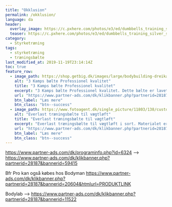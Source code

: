 ```yaml
---
title: "Okklusion"
permalink: /okklusion/
language: da
header:
  overlay_image: https://c.pxhere.com/photos/e3/ed/dumbbells_training_silver_sports_force_mussels_body_building-600719.jpg!d
  teaser: https://c.pxhere.com/photos/e3/ed/dumbbells_training_silver_sports_force_mussels_body_building-600719.jpg!d
category:
  - Styrketræning
tags:
  - styrketræning
  - træningsbælte
last_modified_at: 2019-11-19T23:14:14Z
toc: true
feature_row:
  - image_path: https://shop.getbig.dk/images/large/bodybuilding-dreikampfguertel_LRG.jpg
    alt: "3 Kamps bælte Professionel kvalitet"
    title: "3 Kamps bælte Professionel kvalitet"
    excerpt: "3 Kamps bælte Professionel kvalitet. Dette bælte er lavet i ekstrem robust læder og er MEGET stabil. Det er specielt velegnet for hård styrkeløft, bodybuilding og 3-kamp."
    url: "https://www.partner-ads.com/dk/klikbanner.php?partnerid=28187&bannerid=21411&htmlurl=https://shop.getbig.dk/traeningsbaelte-professionelt"
    btn_label: "Læs mere"
    btn_class: "btn--success"
  - image_path: https://www.fotoagent.dk/single_picture/11803/138/custom1/tr%c3%83%c2%a6ningsb%c3%83%c2%a6lte.jpg
    alt: "Everlast træningsbælte til vægtløft"
    title: "Everlast træningsbælte til vægtløft"
    excerpt: "Everlast træningsbælte til vægtløft i sort. Materialet er i ægte læder med blød indvendig polstring. Everlast bæltet yder en optimal støtte ved intens styrkeløft med en bredde på 10 cm og dobbelt spænde til lukning."
    url: "https://www.partner-ads.com/dk/klikbanner.php?partnerid=28187&bannerid=40368&htmlurl=https://www.fitnessgruppen.dk/everlast-traeningsbaelte/"
    btn_label: "Læs mere"
    btn_class: "btn--success"
---
```





https://www.partner-ads.com/dk/programinfo.php?id=6324 --> https://www.partner-ads.com/dk/klikbanner.php?partnerid=28187&bannerid=59415

Bfr Pro kan også købes hos Bodyman
https://www.partner-ads.com/dk/klikbanner.php?partnerid=28187&bannerid=20604&htmlurl=PRODUKTLINK

Bodylab –> https://www.partner-ads.com/dk/klikbanner.php?partnerid=28187&bannerid=11522
